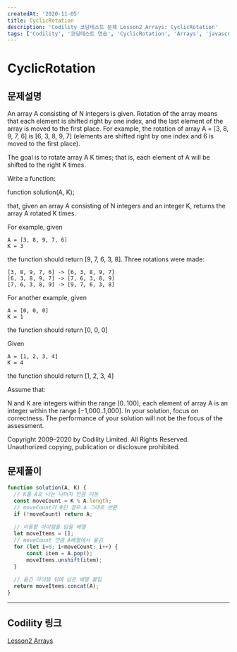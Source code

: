 ```yaml
---
createdAt: '2020-11-05'
title: CyclicRotation
description: 'Codility 코딩테스트 문제 Lesson2 Arrays: CyclicRotation'
tags: ['Codility', '코딩테스트 연습', 'CyclicRotation', 'Arrays', 'javascript']
---
```


# CyclicRotation

## 문제설명
An array A consisting of N integers is given. Rotation of the array means that each element is shifted right by one index, and the last element of the array is moved to the first place. For example, the rotation of array A = [3, 8, 9, 7, 6] is [6, 3, 8, 9, 7] (elements are shifted right by one index and 6 is moved to the first place).

The goal is to rotate array A K times; that is, each element of A will be shifted to the right K times.

Write a function:

function solution(A, K);

that, given an array A consisting of N integers and an integer K, returns the array A rotated K times.

For example, given

    A = [3, 8, 9, 7, 6]
    K = 3
the function should return [9, 7, 6, 3, 8]. Three rotations were made:

    [3, 8, 9, 7, 6] -> [6, 3, 8, 9, 7]
    [6, 3, 8, 9, 7] -> [7, 6, 3, 8, 9]
    [7, 6, 3, 8, 9] -> [9, 7, 6, 3, 8]
For another example, given

    A = [0, 0, 0]
    K = 1
the function should return [0, 0, 0]

Given

    A = [1, 2, 3, 4]
    K = 4
the function should return [1, 2, 3, 4]

Assume that:

N and K are integers within the range [0..100];
each element of array A is an integer within the range [−1,000..1,000].
In your solution, focus on correctness. The performance of your solution will not be the focus of the assessment.

Copyright 2009–2020 by Codility Limited. All Rights Reserved. Unauthorized copying, publication or disclosure prohibited.

## 문제풀이
```javascript
function solution(A, K) {
  // K를 A로 나눈 나머지 만큼 이동
  const moveCount = K % A.length;
  // moveCount가 0인 경우 A 그대로 반환
  if (!moveCount) return A;
  
  // 이동할 아이템을 담을 배열
  let moveItems = [];
  // moveCount 만큼 A배열에서 옮김
  for (let i=0; i<moveCount; i++) {
      const item = A.pop();
      moveItems.unshift(item);
  }
  
  // 옮긴 아이템 뒤에 남은 배열 붙임
  return moveItems.concat(A);
}
```  

---

## Codility 링크
<a href="https://app.codility.com/programmers/lessons/2-arrays/" target="_blank">Lesson2 Arrays</a>
